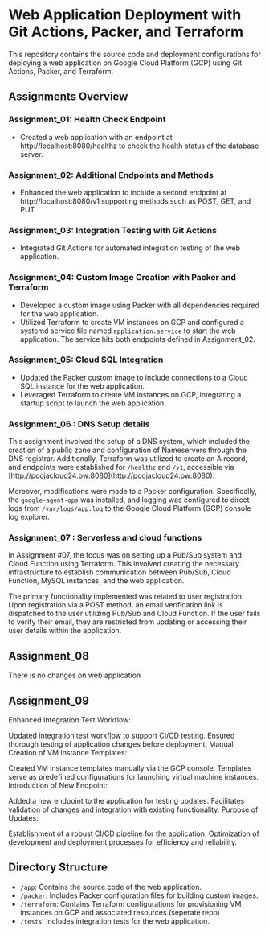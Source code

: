 # Web Application Deployment with Git Actions, Packer, and Terraform

This repository contains the source code and deployment configurations for deploying a web application on Google Cloud Platform (GCP) using Git Actions, Packer, and Terraform.

## Assignments Overview

### Assignment_01: Health Check Endpoint
- Created a web application with an endpoint at http://localhost:8080/healthz to check the health status of the database server.

### Assignment_02: Additional Endpoints and Methods
- Enhanced the web application to include a second endpoint at http://localhost:8080/v1 supporting methods such as POST, GET, and PUT.

### Assignment_03: Integration Testing with Git Actions
- Integrated Git Actions for automated integration testing of the web application.

### Assignment_04: Custom Image Creation with Packer and Terraform
- Developed a custom image using Packer with all dependencies required for the web application.
- Utilized Terraform to create VM instances on GCP and configured a systemd service file named `application.service` to start the web application. The service hits both endpoints defined in Assignment_02.

### Assignment_05: Cloud SQL Integration
- Updated the Packer custom image to include connections to a Cloud SQL instance for the web application.
- Leveraged Terraform to create VM instances on GCP, integrating a startup script to launch the web application.

### Assignment_06 : DNS Setup details

This assignment involved the setup of a DNS system, which included the creation of a public zone and configuration of Nameservers through the DNS registrar. Additionally, Terraform was utilized to create an A record, and endpoints were established for `/healthz` and `/v1`, accessible via [http://poojacloud24.pw:8080](http://poojacloud24.pw:8080).

Moreover, modifications were made to a Packer configuration. Specifically, the `google-agent-ops` was installed, and logging was configured to direct logs from `/var/logs/app.log` to the Google Cloud Platform (GCP) console log explorer.

### Assignment_07 : Serverless and cloud functions
In Assignment #07, the focus was on setting up a Pub/Sub system and Cloud Function using Terraform. This involved creating the necessary infrastructure to establish communication between Pub/Sub, Cloud Function, MySQL instances, and the web application.

The primary functionality implemented was related to user registration. Upon registration via a POST method, an email verification link is dispatched to the user utilizing Pub/Sub and Cloud Function. If the user fails to verify their email, they are restricted from updating or accessing their user details within the application.

## Assignment_08
There is no changes on web application

## Assignment_09
Enhanced Integration Test Workflow:

Updated integration test workflow to support CI/CD testing.
Ensured thorough testing of application changes before deployment.
Manual Creation of VM Instance Templates:

Created VM instance templates manually via the GCP console.
Templates serve as predefined configurations for launching virtual machine instances.
Introduction of New Endpoint:

Added a new endpoint to the application for testing updates.
Facilitates validation of changes and integration with existing functionality.
Purpose of Updates:

Establishment of a robust CI/CD pipeline for the application.
Optimization of development and deployment processes for efficiency and reliability.
## Directory Structure

- `/app`: Contains the source code of the web application.
- `/packer`: Includes Packer configuration files for building custom images.
- `/terraform`: Contains Terraform configurations for provisioning VM instances on GCP and associated resources.(seperate repo)
- `/tests`: Includes integration tests for the web application.


